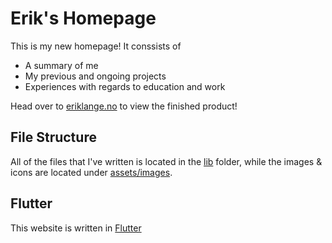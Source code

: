 # Erik's Homepage

This is my new homepage! It conssists of

* A summary of me
* My previous and ongoing projects
* Experiences with regards to education and work

Head over to [eriklange.no](eriklange.no) to view the finished product!

## File Structure

All of the files that I've written is located in the [lib](https://github.com/eriklange/Homepage/tree/master/lib) folder, while the images & icons are located under [assets/images](https://github.com/eriklange/Homepage/tree/master/assets/images).

## Flutter

This website is written in [Flutter](www.flutter.dev)
